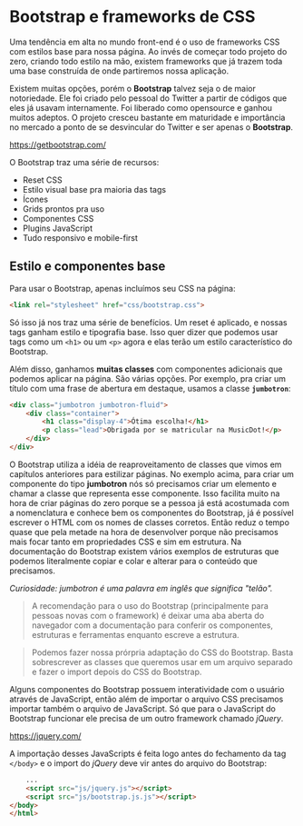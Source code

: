 # Bootstrap e frameworks de CSS

Uma tendência em alta no mundo front-end é o uso de frameworks CSS com estilos base para nossa página. Ao invés de começar todo projeto do zero, criando todo estilo na mão, existem frameworks que já trazem toda uma base construída de onde partiremos nossa aplicação.

Existem muitas opções, porém o **Bootstrap** talvez seja o de maior notoriedade. Ele foi criado pelo pessoal do Twitter a partir de códigos que eles já usavam internamente. Foi liberado como opensource e ganhou muitos adeptos. O projeto cresceu bastante em maturidade e importância no mercado a ponto de se desvincular do Twitter e ser apenas o **Bootstrap**.

<https://getbootstrap.com/>

O Bootstrap traz uma série de recursos:

* Reset CSS
* Estilo visual base pra maioria das tags
* Ícones
* Grids prontos pra uso
* Componentes CSS
* Plugins JavaScript
* Tudo responsivo e mobile-first

## Estilo e componentes base

Para usar o Bootstrap, apenas incluímos seu CSS na página:

``` html
<link rel="stylesheet" href="css/bootstrap.css">
```

Só isso já nos traz uma série de benefícios. Um reset é aplicado, e nossas tags ganham estilo e tipografia base. Isso quer dizer que podemos usar tags como um `<h1>` ou um `<p>` agora e elas terão um estilo característico do Bootstrap.

Além disso, ganhamos **muitas classes** com componentes adicionais que podemos aplicar na página. São várias opções. Por exemplo, pra criar um título com uma frase de abertura em destaque, usamos a classe **`jumbotron`**:

``` html
<div class="jumbotron jumbotron-fluid">
	<div class="container">
		<h1 class="display-4">Ótima escolha!</h1>
		<p class="lead">Obrigada por se matricular na MusicDot!</p>
	</div>
</div>
```

O Bootstrap utiliza a idéia de reaproveitamento de classes que vimos em capítulos anteriores para estilizar páginas. No exemplo acima, para criar um componente do tipo **jumbotron** nós só precisamos criar um elemento e chamar a classe que representa esse componente. Isso facilita muito na hora de criar páginas do zero porque se a pessoa já está acostumada com a nomenclatura e conhece bem os componentes do Bootstrap, já é possível escrever o HTML com os nomes de classes corretos. Então reduz o tempo quase que pela metade na hora de desenvolver porque não precisamos mais focar tanto em propriedades CSS e sim em estrutura. Na documentação do Bootstrap existem vários exemplos de estruturas que podemos literalmente copiar e colar e alterar para o conteúdo que precisamos.

_Curiosidade: jumbotron é uma palavra em inglês que significa "telão"._

> A recomendação para o uso do Bootstrap (principalmente para pessoas novas com o framework) é deixar uma aba aberta do navegador com a documentação para conferir os componentes, estruturas e ferramentas enquanto escreve a estrutura.

<!-- Comentário de quebra de blockquote -->

> Podemos fazer nossa prórpria adaptação do CSS do Bootstrap. Basta sobrescrever as classes que queremos usar em um arquivo separado e fazer o import depois do CSS do Bootstrap.

Alguns componentes do Bootstrap possuem interatividade com o usuário através de JavaScript, então além de importar o arquivo CSS precisamos importar também o arquivo de JavaScript. Só que para o JavaScript do Bootstrap funcionar ele precisa de um outro framework chamado _jQuery_.

<https://jquery.com/>

A importação desses JavaScripts é feita logo antes do fechamento da tag `</body>` e o import do _jQuery_ deve vir antes do arquivo do Bootstrap:

```html
	...
    <script src="js/jquery.js"></script>
    <script src="js/bootstrap.js.js"></script>
</body>
</html>
```
